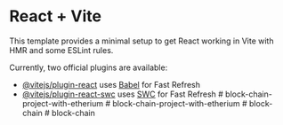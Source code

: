 # React + Vite

This template provides a minimal setup to get React working in Vite with HMR and some ESLint rules.

Currently, two official plugins are available:

- [@vitejs/plugin-react](https://github.com/vitejs/vite-plugin-react/blob/main/packages/plugin-react/README.md) uses [Babel](https://babeljs.io/) for Fast Refresh
- [@vitejs/plugin-react-swc](https://github.com/vitejs/vite-plugin-react-swc) uses [SWC](https://swc.rs/) for Fast Refresh
#   b l o c k - c h a i n - p r o j e c t - w i t h - e t h e r i u m  
 #   b l o c k - c h a i n - p r o j e c t - w i t h - e t h e r i u m  
 #   b l o c k - c h a i n  
 #   b l o c k - c h a i n  
 